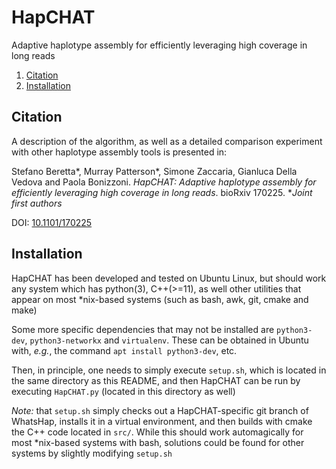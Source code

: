 # HapCHAT #

Adaptive haplotype assembly for efficiently leveraging high coverage
in long reads

1. [Citation](#cite)
2. [Installation](#install)

## <a name="cite"></a> Citation ##

A description of the algorithm, as well as a detailed comparison
experiment with other haplotype assembly tools is presented in:

Stefano Beretta*, Murray Patterson*, Simone Zaccaria, Gianluca Della
Vedova and Paola Bonizzoni.  _HapCHAT: Adaptive haplotype assembly for
efficiently leveraging high coverage in long reads_.  bioRxiv 170225.
*_Joint first authors_

DOI: [10.1101/170225](https://doi.org/10.1101/170225)

## <a name="install"></a> Installation ##

HapCHAT has been developed and tested on Ubuntu Linux, but should work
any system which has python(3), C++(>=11), as well other utilities
that appear on most *nix-based systems (such as bash, awk, git, cmake
and make)

Some more specific dependencies that may not be installed are
`python3-dev`, `python3-networkx` and `virtualenv`.  These can be
obtained in Ubuntu with, _e.g._, the command `apt install
python3-dev`, etc.

Then, in principle, one needs to simply execute `setup.sh`, which is
located in the same directory as this README, and then HapCHAT can be
run by executing `HapCHAT.py` (located in this directory as well)

_Note:_ that `setup.sh` simply checks out a HapCHAT-specific git
branch of WhatsHap, installs it in a virtual environment, and then
builds with cmake the C++ code located in `src/`.  While this should
work automagically for most *nix-based systems with bash, solutions
could be found for other systems by slightly modifying `setup.sh`
